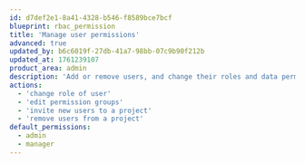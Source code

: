 ```yaml
---
id: d7def2e1-8a41-4328-b546-f8589bce7bcf
blueprint: rbac_permission
title: 'Manage user permissions'
advanced: true
updated_by: b6c6019f-27db-41a7-98bb-07c9b90f212b
updated_at: 1761239107
product_area: admin
description: 'Add or remove users, and change their roles and data permissions'
actions:
  - 'change role of user'
  - 'edit permission groups'
  - 'invite new users to a project'
  - 'remove users from a project'
default_permissions:
  - admin
  - manager
---
```

